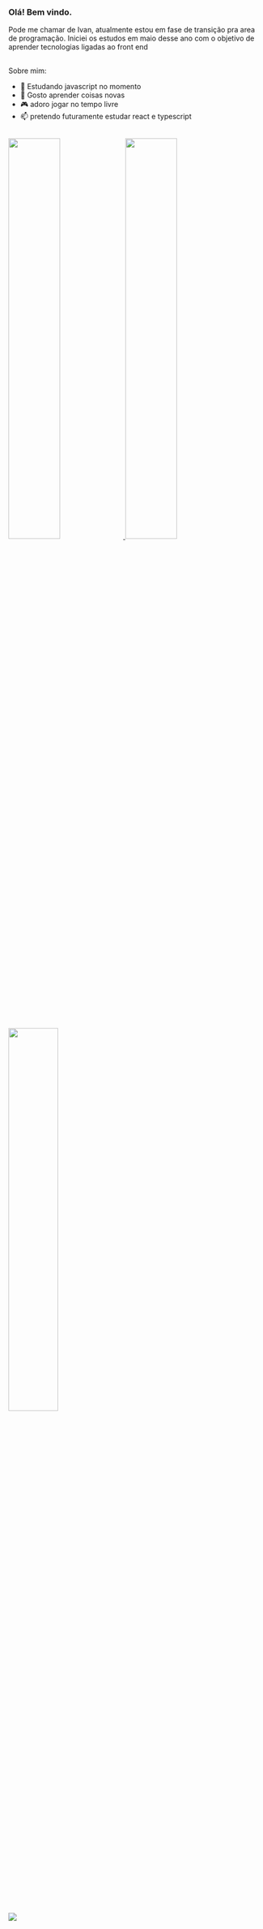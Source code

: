 ### Olá! Bem vindo.
Pode me chamar de Ivan, atualmente estou em fase de transição pra area de programação.
Iniciei os estudos em maio desse ano com o objetivo de aprender tecnologias ligadas ao front end
##
Sobre mim:

- 🌱  Estudando javascript no momento
- 🔭  Gosto aprender coisas novas
- 🎮  adoro jogar no tempo livre
- 📫  pretendo futuramente estudar react e typescript
##

<a href= "https://github.com/ivanoliveiira/github-readme-stats#gh-dark-mode-only">
  <img width="45%"  src="https://github-readme-stats.vercel.app/api?username=ivanoliveiira&show_icons=true&theme=dark#gh-dark-mode-only" />
   </a>

<a href="https://github.com/ivanoliveiira/github-readme-stats#gh-light-mode-only">
  <img width="45%"  src="https://github-readme-stats.vercel.app/api?username=ivanoliveiira&show_icons=true&theme=default#gh-light-mode-only" />
</a>


<a href="https://github.com/ivanoliveiira/github-readme-stats">
<img width="44%" src="https://github-readme-stats.vercel.app/api/top-langs/?username=ivanoliveiira&layout=compact&theme=dark"
</a>

##

<div>
<a href="https://www.linkedin.com/in/ivanildo-oliveira-297173209/" target="_blank"><img src="https://img.shields.io/badge/LinkedIn-0077B5?style=for-the-badge&logo=linkedin&logoColor=white"
</div>

